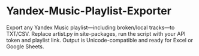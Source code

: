 # Yandex-Music-Playlist-Exporter
Export any Yandex Music playlist—including broken/local tracks—to TXT/CSV. Replace artist.py in site-packages, run the script with your API token and playlist link. Output is Unicode-compatible and ready for Excel or Google Sheets.
